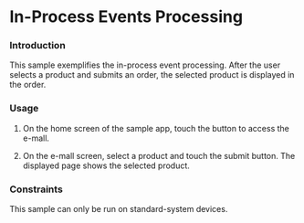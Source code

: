 # In-Process Events Processing

### Introduction

This sample exemplifies the in-process event processing. After the user selects a product and submits an order, the selected product is displayed in the order.

### Usage

1. On the home screen of the sample app, touch the button to access the e-mall.

2. On the e-mall screen, select a product and touch the submit button. The displayed page shows the selected product.

### Constraints

This sample can only be run on standard-system devices.

